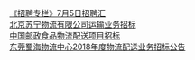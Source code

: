   
[《招聘专栏》7月5日招聘汇](http://www.dianyue.me/archives/343/42rm1htlfs00fn1j/)  
[北京苏宁物流有限公司运输业务招标](http://www.dianyue.me/archives/885/od0f7pams3dfjcsx/)  
[中国邮政食品物流配送项目招标](http://www.dianyue.me/archives/329/cs24pfuunmaxrav4/)  
[东莞蜀海物流中心2018年度物流配送业务招标公告](http://www.dianyue.me/archives/686/wt8wbtfb5e26y2hk/)